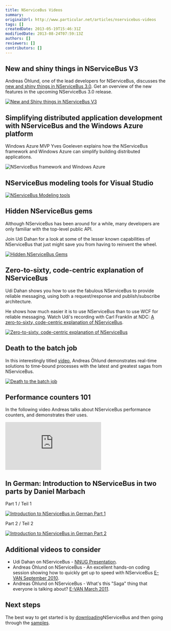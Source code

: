 ```yaml
---
title: NServiceBus Videos
summary: 
originalUrl: http://www.particular.net/articles/nservicebus-videos
tags: []
createdDate: 2013-05-19T15:46:31Z
modifiedDate: 2013-08-24T07:59:13Z
authors: []
reviewers: []
contributors: []
---
```


New and shiny things in NServiceBus V3
--------------------------------------

Andreas Öhlund, one of the lead developers for NServiceBus, discusses the [new and shiny things in NServiceBus
3.0](http://skillsmatter.com/podcast/open-source-dot-net/nservicebus-3). Get an overview of the new features in the upcoming NServiceBus 3.0 release.

[![New and Shiny things in NServiceBus V3](http://images.nservicebus.com/VideosPageImages/InTheBrainOfAndreasNewAndShinyThingsInNServiceBus3.png "New and Shiny things in NServiceBus V3")](http://skillsmatter.com/podcast/open-source-dot-net/nservicebus-3)

Simplifying distributed application development with NServiceBus and the Windows Azure platform
-----------------------------------------------------------------------------------------------

Windows Azure MVP Yves Goeleven explains how the NServiceBus framework and Windows Azure can simplify building distributed applications.


![NServiceBus framework and Windows Azure](http://images.nservicebus.com/VideosPageImages/YvesWindowsAzure.png "NServiceBus framework and Windows Azure")


NServiceBus modeling tools for Visual Studio
--------------------------------------------

[![NServiceBus Modeling tools](http://images.nservicebus.com/VideosPageImages/NServiceBusModeling.png "NServiceBus Modeling tools")](http://vimeo.com/29659143)

Hidden NServiceBus gems
-----------------------

Although NServiceBus has been around for a while, many developers are only familiar with the top-level public API.

Join Udi Dahan for a look at some of the lesser known capabilities of NServiceBus that just might save you from having to reinvent the wheel.

[![Hidden NServiceBus Gems](http://images.nservicebus.com/VideosPageImages/UdiDahanHiddenNServiceBusGems.png "Hidden NServiceBus Gems")](http://skillsmatter.com/podcast/home/hidden-nservicebus-gems/js-1884)

Zero-to-sixty, code-centric explanation of NServiceBus
------------------------------------------------------

Udi Dahan shows you how to use the fabulous NServiceBus to provide reliable messaging, using both a request/response and publish/subscribe architecture.

He shows how much easier it is to use NServiceBus than to use WCF for reliable messaging. Watch Udi's recording with Carl Franklin at NDC: [A zero-to-sixty, code-centric explanation of NServiceBus](http://dnrtv.com/default.aspx?ShowID=202).

[![Zero-to-sixty, code-centric explanation of NServiceBus](http://images.nservicebus.com/VideosPageImages/ZeroToSixtyCodeCentricExplanationOfNServiceBus.png "Zero-to-sixty, code-centric explanation of NServiceBus")](http://dnrtv.com/default.aspx?ShowID=202)

Death to the batch job
----------------------

In this interestingly titled
[video](http://skillsmatter.com/podcast/home/death-batch-job/te-4548), Andreas Öhlund demonstrates real-time solutions to time-bound processes with the latest and greatest sagas from NServiceBus.

[![Death to the batch job](http://images.nservicebus.com/VideosPageImages/InTheBrainOfAndreasDeathToTheBatchJob.png)](http://skillsmatter.com/podcast/home/death-batch-job/te-4548)

Performance counters 101
------------------------

In the following video Andreas talks about NServiceBus performance counters, and demonstrates their uses.

<iframe allowfullscreen="true" frameborder="0" src="http://www.youtube.com/embed/gKLHT7Kj4Rg"></iframe>

In German: Introduction to NServiceBus in two parts by Daniel Marbach
---------------------------------------------------------------------

Part 1 / Teil 1

[![Introduction to NServiceBus in German Part
1](http://images.nservicebus.com/VideosPageImages/IntroductionToNServiceBusInGermanPart1.png "Introduction to NServiceBus in German Part 1")](http://vimeo.com/51143422)

Part 2 / Teil 2

[![Introduction to NServiceBus in German Part
2](http://images.nservicebus.com/VideosPageImages/IntroductionToNServiceBusInGermanPart2.png "Introduction to NServiceBus in German Part 2")](http://vimeo.com/51207878)

Additional videos to consider
-----------------------------

-   Udi Dahan on NServiceBus - [NNUG
    Presentation](http://blog.torresdal.net/2010/06/08/NNUGPresentationUdiDahanOnNServiceBus.aspx).
-   Andreas Öhlund on NServiceBus - An excellent hands-on coding session
    showing how to quickly get up to speed with NServiceBus [E-VAN
    September 2010](http://vimeo.com/15437620).
-   Andreas Öhlund on NServiceBus - What's this "Saga" thing that
    everyone is talking about? [E-VAN March
    2011](http://vimeo.com/20839681).

Next steps
----------

The best way to get started is by
[downloading](http://particular.net/downloads)NServiceBus and then going through the [samples](topics/samples).

